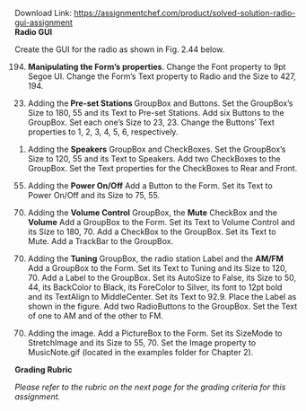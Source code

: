 Download Link: https://assignmentchef.com/product/solved-solution-radio-gui-assignment
<br>
<strong>Radio GUI</strong>

Create the GUI for the radio as shown in Fig. 2.44 below.




<ol start="194">

 <li><strong>Manipulating the Form’s properties</strong>. Change the Font property to 9pt Segoe UI. Change the Form’s Text property to Radio and the Size to 427, 194.</li>

</ol>







<ol start="23">

 <li>Adding the<strong> Pre-set Stations </strong>GroupBox and Buttons. Set the GroupBox’s Size to 180, 55 and its Text to Pre-set Stations. Add six Buttons to the GroupBox. Set each one’s Size to 23, 23. Change the Buttons’ Text properties to 1, 2, 3, 4, 5, 6, respectively.</li>

</ol>




<ol>

 <li>Adding the <strong>Speakers</strong> GroupBox and CheckBoxes. Set the GroupBox’s Size to 120, 55 and its Text to Speakers. Add two CheckBoxes to the GroupBox. Set the Text properties for the CheckBoxes to Rear and Front.</li>

</ol>




<ol start="55">

 <li>Adding the <strong>Power On/Off</strong> Add a Button to the Form. Set its Text to Power On/Off and its Size to 75, 55.</li>

</ol>










<ol start="70">

 <li>Adding the <strong>Volume Control</strong> GroupBox, the <strong>Mute</strong> CheckBox and the <strong>Volume</strong> Add a GroupBox to the Form. Set its Text to Volume Control and its Size to 180, 70. Add a CheckBox to the GroupBox. Set its Text to Mute. Add a TrackBar to the GroupBox.</li>

</ol>




<ol start="70">

 <li>Adding the <strong>Tuning</strong> GroupBox, the radio station Label and the <strong>AM/FM</strong> Add a GroupBox to the Form. Set its Text to Tuning and its Size to 120, 70. Add a Label to the GroupBox. Set its AutoSize to False, its Size to 50, 44, its BackColor to Black, its ForeColor to Silver, its font to 12pt bold and its TextAlign to MiddleCenter. Set its Text to 92.9. Place the Label as shown in the figure. Add two RadioButtons to the GroupBox. Set the Text of one to AM and of the other to FM.</li>

</ol>




<ol start="70">

 <li>Adding the image. Add a PictureBox to the Form. Set its SizeMode to StretchImage and its Size to 55, 70. Set the Image property to MusicNote.gif (located in the examples folder for Chapter 2).</li>

</ol>




<strong>Grading Rubric</strong>

<strong> </strong>

<em>Please refer to the rubric on the next page for the grading criteria for this assignment.</em>





